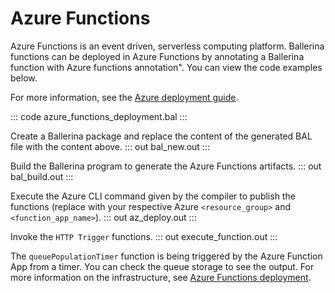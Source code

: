 # Azure Functions

Azure Functions is an event driven, serverless computing platform. Ballerina functions can be deployed in Azure Functions by annotating a Ballerina function with Azure functions annotation". You can view the code examples below.

For more information, see the [Azure deployment guide](/learn/run-in-the-cloud/function-as-a-service/azure-functions/).

::: code azure_functions_deployment.bal :::

Create a Ballerina package and replace the content of the generated BAL file with the content above.
::: out bal_new.out :::

Build the Ballerina program to generate the Azure Functions artifacts.
::: out bal_build.out :::

Execute the Azure CLI command given by the compiler to publish the functions (replace with your respective Azure `<resource_group>` and `<function_app_name>`).
::: out az_deploy.out :::

Invoke the `HTTP Trigger` functions.
::: out execute_function.out :::

The `queuePopulationTimer` function is being triggered by the Azure Function App from a timer. You can check the  queue storage to see the output. For more information on the infrastructure, see [Azure Functions deployment](/learn/run-in-the-cloud/function-as-a-service/azure-functions/).
